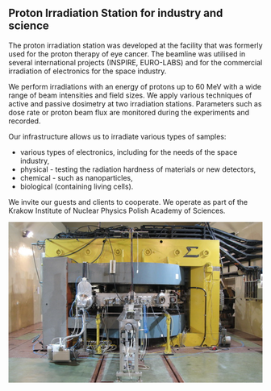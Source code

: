 ﻿---
hide:
    - toc
    - navigation
---

## Proton Irradiation Station for industry and science

The proton irradiation station was developed at the facility that was formerly used for the proton therapy of eye cancer. The beamline was utilised in several international projects (INSPIRE, EURO-LABS) and for the commercial irradiation of electronics for the space industry. 

We  perform irradiations with an energy of protons up to 60 MeV with a wide range of beam intensities and field sizes.
We apply various techniques of active and passive dosimetry at two irradiation stations. 
Parameters such as dose rate or proton beam flux are monitored during the experiments and recorded.

Our infrastructure allows us to irradiate various types of samples:

 * various types of electronics, including for the needs of the space industry, 
 * physical - testing the radiation hardness of materials or new detectors,  
 * chemical - such as nanoparticles,  
 * biological (containing living cells).

We invite our guests and clients to cooperate.
We operate as part of the Krakow Institute of Nuclear Physics Polish Academy of Sciences. 

![AIC-144 cyclotron](img/aic.png)
